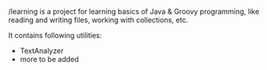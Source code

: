 /learning is a project for learning basics of Java & Groovy programming,
like reading and writing files, working with collections, etc.

It contains following utilities:
* TextAnalyzer
* more to be added